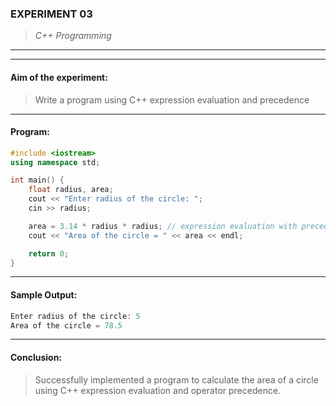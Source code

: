 ### **EXPERIMENT 03**
> *C++ Programming*

---
---

#### **Aim of the experiment:**
> Write a program using C++ expression evaluation and precedence  

---

#### **Program:**
```cpp
#include <iostream>
using namespace std;

int main() {
    float radius, area;
    cout << "Enter radius of the circle: ";
    cin >> radius;

    area = 3.14 * radius * radius; // expression evaluation with precedence
    cout << "Area of the circle = " << area << endl;

    return 0;
}
```

---

#### **Sample Output:**
```cpp
Enter radius of the circle: 5
Area of the circle = 78.5
```

---

#### **Conclusion:**
> Successfully implemented a program to calculate the area of a circle using C++ expression evaluation and operator precedence.